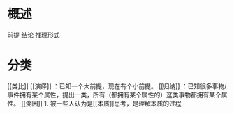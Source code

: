 # 概述
前提
结论
推理形式
# 分类
[[类比]] 
[[演绎]] ：已知一个大前提，现在有个小前提。
[[归纳]] ：已知很多事物/事件拥有某个属性，提出一类，所有（都拥有某个属性的）这类事物都拥有某个属性。
[[溯因]] 
	1. 被一些人认为是[[本质]]思考，是理解本质的过程